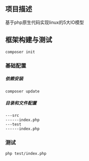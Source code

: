 ## 项目描述

基于php原生代码实现linux的5大IO模型

## 框架构建与测试

```shell
composer init
```

### 基础配置

##### 依赖安装

```shell
composer update
```

##### 目录和文件配置

```shell
---src
------index.php
---test
------index.php
```

### 测试

```shell
php test/index.php
```